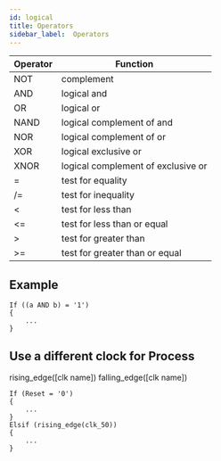 ```yaml
---
id: logical
title: Operators
sidebar_label:  Operators
---
```


| Operator  | Function                      |
|------|------------------------------------|
| NOT  | complement                         |
| AND  | logical and                        |
| OR   | logical or                         |
| NAND | logical complement of and          |
| NOR  | logical complement of or           |
| XOR  | logical exclusive or               |
| XNOR | logical complement of exclusive or |
| =    | test for equality                  |
| /=   | test for inequality                |
| <    | test for less than                 |
| <=   | test for less than or equal        |
| >    | test for greater than              |
| >=   | test for greater than or equal     |

## Example

```vhdp
If ((a AND b) = '1')
{
	...
}
```

## Use a different clock for Process

rising_edge([clk name])
falling_edge([clk name])

```vhdp
If (Reset = '0') 
{
	...
}
Elsif (rising_edge(clk_50)) 
{
	...
}
```
